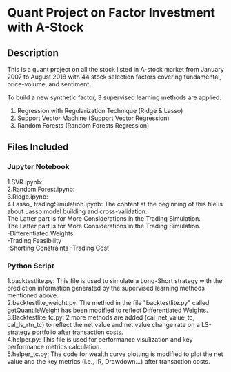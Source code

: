 # Quant Project on Factor Investment with A-Stock
## Description
This is a quant project on all the stock listed in A-stock market from January 2007 to August 2018 with 44 stock selection factors covering fundamental, price-volume, and sentiment. <br />

To build a new synthetic factor, 3 supervised learning methods are applied: <br />
1. Regression with Regularization Technique (Ridge & Lasso) <br />
2. Support Vector Machine (Support Vector Regression) <br />
3. Random Forests (Random Forests Regression) <br />

## Files Included
### Jupyter Notebook
1.SVR.ipynb: <br />
2.Random Forest.ipynb: <br />
3.Ridge.ipynb: <br />
4.Lasso_ tradingSimulation.ipynb: 
The content at the beginning of this file is about Lasso model building and cross-validation.  <br />
The Latter part is for More Considerations in the Trading Simulation.  <br />
The Latter part is for More Considerations in the Trading Simulation. <br />
-Differentiated Weights <br />
-Trading Feasibility  <br />
-Shorting Constraints -Trading Cost  <br />


### Python Script
1.backtestlite.py: This file is used to simulate a Long-Short strategy with the prediction information generated by the supervised learning methods mentioned above.  <br />
2.backtestlite_weight.py: The method in the file "backtestlite.py" called getQuantileWeight has been modified to reflect Differentiated Weights.  <br />
3.Backtestlite_tc.py: 2 more methods are added (cal_net_value_tc, cal_ls_rtn_tc) to reflect the net value and net value change rate on a LS-strategy portfolio after transaction costs. <br />
4.helper.py: This file is used for performance visulization and key performance metrics calculation. <br />
5.helper_tc.py: The code for wealth curve plotting is modified to plot the net value and the key metrics (i.e., IR, Drawdown...) after transaction costs.
